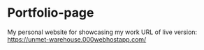 # Portfolio-page
My personal website for showcasing my work
URL of live version: https://unmet-warehouse.000webhostapp.com/
